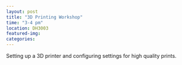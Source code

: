 ```yaml
---
layout: post
title: "3D Printing Workshop"
time: "3-4 pm"
location: DH3003
featured-img:
categories:
---
```


Setting up a 3D printer and configuring settings for high quality prints.